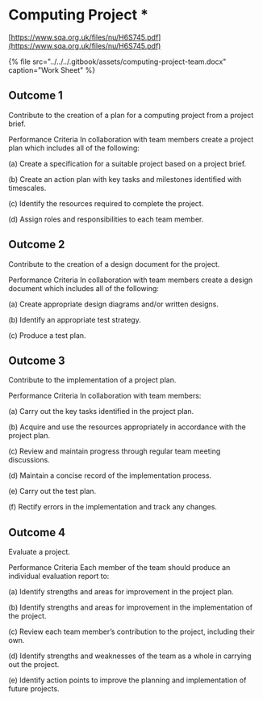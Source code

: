 # Computing Project \*

[https://www.sqa.org.uk/files/nu/H6S745.pdf](https://www.sqa.org.uk/files/nu/H6S745.pdf)

{% file src="../../../.gitbook/assets/computing-project-team.docx" caption="Work Sheet" %}

## Outcome 1

Contribute to the creation of a plan for a computing project from a project brief. 

Performance Criteria In collaboration with team members create a project plan which includes all of the following: 

\(a\) Create a specification for a suitable project based on a project brief. 

\(b\) Create an action plan with key tasks and milestones identified with timescales. 

\(c\) Identify the resources required to complete the project. 

\(d\) Assign roles and responsibilities to each team member. 

## Outcome 2 

Contribute to the creation of a design document for the project. 

Performance Criteria In collaboration with team members create a design document which includes all of the following: 

\(a\) Create appropriate design diagrams and/or written designs. 

\(b\) Identify an appropriate test strategy.

\(c\) Produce a test plan. 

## Outcome 3 

Contribute to the implementation of a project plan. 

Performance Criteria In collaboration with team members: 

\(a\) Carry out the key tasks identified in the project plan. 

\(b\) Acquire and use the resources appropriately in accordance with the project plan. 

\(c\) Review and maintain progress through regular team meeting discussions. 

\(d\) Maintain a concise record of the implementation process. 

\(e\) Carry out the test plan. 

\(f\) Rectify errors in the implementation and track any changes.

## Outcome 4 

Evaluate a project. 

Performance Criteria Each member of the team should produce an individual evaluation report to: 

\(a\) Identify strengths and areas for improvement in the project plan. 

\(b\) Identify strengths and areas for improvement in the implementation of the project. 

\(c\) Review each team member’s contribution to the project, including their own. 

\(d\) Identify strengths and weaknesses of the team as a whole in carrying out the project. 

\(e\) Identify action points to improve the planning and implementation of future projects.


